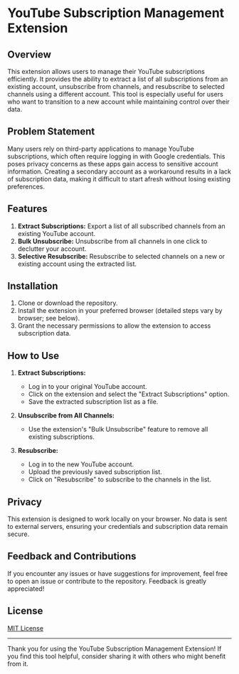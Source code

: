 # YouTube Subscription Management Extension

## Overview
This extension allows users to manage their YouTube subscriptions efficiently. It provides the ability to extract a list of all subscriptions from an existing account, unsubscribe from channels, and resubscribe to selected channels using a different account. This tool is especially useful for users who want to transition to a new account while maintaining control over their data.

## Problem Statement
Many users rely on third-party applications to manage YouTube subscriptions, which often require logging in with Google credentials. This poses privacy concerns as these apps gain access to sensitive account information. Creating a secondary account as a workaround results in a lack of subscription data, making it difficult to start afresh without losing existing preferences.

## Features
1. **Extract Subscriptions:** Export a list of all subscribed channels from an existing YouTube account.
2. **Bulk Unsubscribe:** Unsubscribe from all channels in one click to declutter your account.
3. **Selective Resubscribe:** Resubscribe to selected channels on a new or existing account using the extracted list.

## Installation
1. Clone or download the repository.
2. Install the extension in your preferred browser (detailed steps vary by browser; see below).
3. Grant the necessary permissions to allow the extension to access subscription data.

## How to Use
1. **Extract Subscriptions:**
   - Log in to your original YouTube account.
   - Click on the extension and select the "Extract Subscriptions" option.
   - Save the extracted subscription list as a file.

2. **Unsubscribe from All Channels:**
   - Use the extension's "Bulk Unsubscribe" feature to remove all existing subscriptions.

3. **Resubscribe:**
   - Log in to the new YouTube account.
   - Upload the previously saved subscription list.
   - Click on "Resubscribe" to subscribe to the channels in the list.

## Privacy
This extension is designed to work locally on your browser. No data is sent to external servers, ensuring your credentials and subscription data remain secure.

## Feedback and Contributions
If you encounter any issues or have suggestions for improvement, feel free to open an issue or contribute to the repository. Feedback is greatly appreciated!

## License
[MIT License](LICENSE)

---

Thank you for using the YouTube Subscription Management Extension! If you find this tool helpful, consider sharing it with others who might benefit from it.
